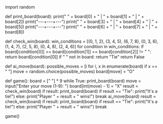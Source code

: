 import random

def print_board(board):
    print(" " + board[0] + " | " + board[1] + " | " + board[2])
    print("---+---+---")
    print(" " + board[3] + " | " + board[4] + " | " + board[5])
    print("---+---+---")
    print(" " + board[6] + " | " + board[7] + " | " + board[8])

def check_win(board):
    win_conditions = [(0, 1, 2), (3, 4, 5), (6, 7, 8), (0, 3, 6), (1, 4, 7), (2, 5, 8), (0, 4, 8), (2, 4, 6)]
    for condition in win_conditions:
        if board[condition[0]] == board[condition[1]] == board[condition[2]] != " ":
            return board[condition[0]]
    if " " not in board:
        return "Tie"
    return False

def ai_move(board):
    possible_moves = [i for i, x in enumerate(board) if x == " "]
    move = random.choice(possible_moves)
    board[move] = "O"

def game():
    board = [" "] * 9
    while True:
        print_board(board)
        move = input("Enter your move (1-9): ")
        board[int(move) - 1] = "X"
        result = check_win(board)
        if result:
            print_board(board)
            if result == "Tie":
                print("It's a tie!")
            else:
                print("Player " + result + " wins!")
            break
        ai_move(board)
        result = check_win(board)
        if result:
            print_board(board)
            if result == "Tie":
                print("It's a tie!")
            else:
                print("Player " + result + " wins!")
            break

game()

